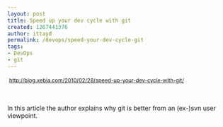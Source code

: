 ```yaml
---
layout: post
title: Speed up your dev cycle with git
created: 1267441376
author: ittayd
permalink: /devops/speed-your-dev-cycle-git
tags:
- DevOps
- git
---
```

<p>&nbsp;<span class="Apple-style-span" style="line-height: 19px; font-size: 12px; "><a href="http://blog.xebia.com/2010/02/28/speed-up-your-dev-cycle-with-git/">http://blog.xebia.com/2010/02/28/speed-up-your-dev-cycle-with-git/</a></span></p>
<p>&nbsp;</p>
<p>In this article the author explains why git is better from an (ex-)svn user viewpoint.</p>
